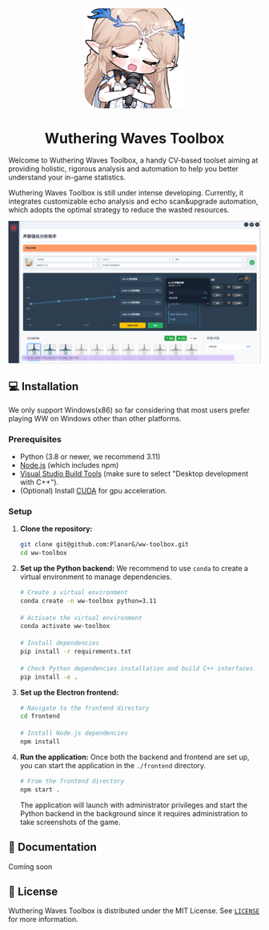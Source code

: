 <div align="center">
  <img src="./docs/img/logo.png" alt="Logo" width="200">
  <h1 align="center">Wuthering Waves Toolbox</h1>
</div>

Welcome to Wuthering Waves Toolbox, a handy CV-based toolset aiming at providing holistic, rigorous analysis and automation to help you better understand your in-game statistics. 

Wuthering Waves Toolbox is still under intense developing. Currently, it integrates customizable echo analysis and echo scan&upgrade automation, which adopts the optimal strategy to reduce the wasted resources.

![Screenshot](./docs/img/screenshot.png)

## 💻 Installation

We only support Windows(x86) so far considering that most users prefer playing WW on Windows other than other platforms.

### Prerequisites

- Python (3.8 or newer, we recommend 3.11)
- [Node.js](https://nodejs.org/en) (which includes npm)
- [Visual Studio Build Tools](https://visualstudio.microsoft.com/visual-cpp-build-tools/) (make sure to select "Desktop development with C++").
- (Optional) Install [CUDA](https://developer.nvidia.com/cuda-12-6-0-download-archive?target_os=Windows&target_arch=x86_64&target_version=11&target_type=exe_local) for gpu acceleration.

### Setup

1.  **Clone the repository:**
    ```bash
    git clone git@github.com:PlanarG/ww-toolbox.git
    cd ww-toolbox
    ```

2.  **Set up the Python backend:**
    We recommend to use `conda` to create a virtual environment to manage dependencies.

    ```bash
    # Create a virtual environment
    conda create -n ww-toolbox python=3.11

    # Activate the virtual environment
    conda activate ww-toolbox

    # Install dependencies
    pip install -r requirements.txt

    # Check Python dependencies installation and build C++ interfaces
    pip install -e .
    ```

3.  **Set up the Electron frontend:**
    ```bash
    # Navigate to the frontend directory
    cd frontend

    # Install Node.js dependencies
    npm install
    ```

4.  **Run the application:**
    Once both the backend and frontend are set up, you can start the application in the `./frontend` directory.

    ```bash
    # From the frontend directory
    npm start .
    ```
    The application will launch with administrator privileges and start the Python backend in the background since it requires administration to take screenshots of the game.

## 📖 Documentation

Coming soon

## 📜 License

Wuthering Waves Toolbox is distributed under the MIT License. See [`LICENSE`](./LICENSE) for more information.